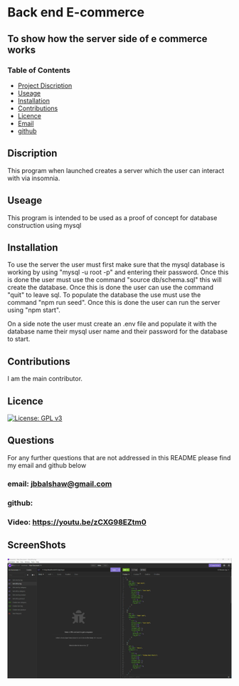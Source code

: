 # Back end E-commerce 
## To show how the server side of e commerce works
### Table of Contents
- [Project Discription](#Discription)
- [Useage](#Useage)
- [Installation](#Installation)
- [Contributions](#Constributions)
- [Licence](#Licence)
- [Email](#Questions)
- [github](#Questions)

## Discription
This program when launched creates a server which the user can interact with via insomnia.

## Useage 
This program is intended to be used as a proof of concept for database construction using mysql

## Installation
To use the server the user must first make sure that the mysql database is working by using "mysql -u root -p" and entering their password. Once this is done the user must use the command "source db/schema.sql" this will create the database. Once this is done the user can use the command "quit" to leave sql. To populate the database the use must use the command "npm run seed". Once this is done the user can run the server using "npm start".

On a side note the user must create an .env file and populate it with the database name their mysql user name and their password for the database to start.

## Contributions 
I am the main contributor.

## Licence 
[![License: GPL v3](https://img.shields.io/badge/License-GPLv3-blue.svg)](https://www.gnu.org/licenses/gpl-3.0)

## Questions 
For any further questions that are not addressed in  this README please find my email and github below

### email: jbbalshaw@gmail.com
### github: 

### Video: https://youtu.be/zCXG98EZtm0

## ScreenShots
![](./assets/images/Screenshot.jpg)
